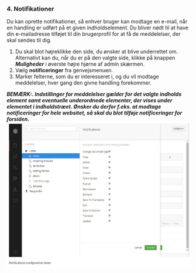 ### 4. Notifikationer

Du kan oprette notifikationer, så enhver bruger kan modtage en e-mail, når en handling er udført på et given indholdselement. Du bliver nødt til at have din e-mailadresse tilføjet til din brugerprofil for at få de meddelelser, der skal sendes til dig.

1. Du skal blot højreklikke den side, du ønsker at blive underrettet om. Alternativt kan du, når du er på den valgte side, klikke på knappen ***Muligheder*** i øverste højre hjørne af admin skærmen.
2. Vælg **notificeringer** fra genvejsmenuen.
3. Marker felterne, som du er interesseret i, og du vil modtage meddelelser, hver gang den givne handling forekommer.

***BEMÆRK:. Indstillinger for meddelelser gælder for det valgte indholds element samt eventuelle underordnede elementer, der vises under elementet i indholdstræet. Ønsker du derfor f.eks. at modtage notificeringer for hele websitet, så skal du blot tilføje notificeringer for forsiden.***
![notifications.jpg](images/notifications.jpg)
